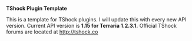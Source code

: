 __TShock Plugin Template__

This is a template for TShock plugins. I will update this with every new API version. Current API version is __1.15 for Terraria 1.2.3.1.__
Official TShock forums are located at http://tshock.co